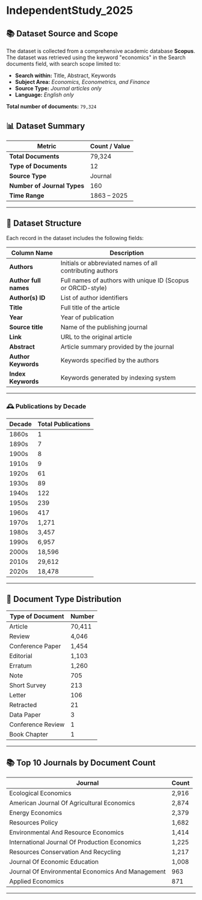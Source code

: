 # IndependentStudy_2025


## 📚 Dataset Source and Scope

The dataset is collected from a comprehensive academic database **Scopus**. The dataset was retrieved using the keyword "economics" in the Search documents field, with search scope limited to:

- **Search within:** Title, Abstract, Keywords  
- **Subject Area:** *Economics, Econometrics, and Finance*  
- **Source Type:** *Journal articles only*  
- **Language:** *English only*



**Total number of documents:** `79,324`

## 📊 Dataset Summary

| Metric                  | Count / Value         |
|-------------------------|-----------------------|
| **Total Documents**     | 79,324                |
| **Type of Documents**    | 12                   |
| **Source Type**         | Journal               |
| **Number of Journal Types**  | 160              |
| **Time Range**          | 1863 – 2025           |


---

## 📑 Dataset Structure

Each record in the dataset includes the following fields:

| Column Name        | Description                                                                 |
|--------------------|-----------------------------------------------------------------------------|
| **Authors**        | Initials or abbreviated names of all contributing authors                   |
| **Author full names** | Full names of authors with unique ID (Scopus or ORCID-style)              |
| **Author(s) ID**   | List of author identifiers                                                  |
| **Title**          | Full title of the article                                                   |
| **Year**           | Year of publication                                                        |
| **Source title**   | Name of the publishing journal                                              |
| **Link**           | URL to the original article                                                 |
| **Abstract**       | Article summary provided by the journal                                    |
| **Author Keywords**| Keywords specified by the authors                                           |
| **Index Keywords** | Keywords generated by indexing system                                       |

---

### 🕰️ Publications by Decade

| Decade | Total Publications |
|--------|---------------------|
| 1860s | 1 |
| 1890s | 7 |
| 1900s | 8 |
| 1910s | 9 |
| 1920s | 61 |
| 1930s | 89 |
| 1940s | 122 |
| 1950s | 239 |
| 1960s | 417 |
| 1970s | 1,271 |
| 1980s | 3,457 |
| 1990s | 6,957 |
| 2000s | 18,596 |
| 2010s | 29,612 |
| 2020s | 18,478 |
---

## 📄 Document Type Distribution

| Type of Document     | Number   |
|----------------------|----------|
| Article              | 70,411   |
| Review               | 4,046    |
| Conference Paper     | 1,454    |
| Editorial            | 1,103    |
| Erratum              | 1,260    |
| Note                 | 705      |
| Short Survey         | 213      |
| Letter               | 106      |
| Retracted            | 21       |
| Data Paper           | 3        |
| Conference Review    | 1        |
| Book Chapter         | 1        |

---


## 📚 Top 10 Journals by Document Count

| Journal                                                   | Count |
|-----------------------------------------------------------|-------|
| Ecological Economics                                      | 2,916 |
| American Journal Of Agricultural Economics                | 2,874 |
| Energy Economics                                          | 2,379 |
| Resources Policy                                          | 1,682 |
| Environmental And Resource Economics                      | 1,414 |
| International Journal Of Production Economics             | 1,225 |
| Resources Conservation And Recycling                      | 1,217 |
| Journal Of Economic Education                             | 1,008 |
| Journal Of Environmental Economics And Management         | 963   |
| Applied Economics                                         | 871   |

---
